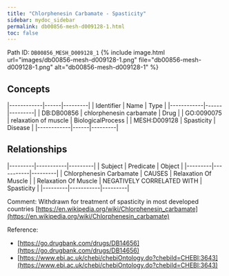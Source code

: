 ```yaml
---
title: "Chlorphenesin Carbamate - Spasticity"
sidebar: mydoc_sidebar
permalink: db00856-mesh-d009128-1.html
toc: false 
---
```



Path ID: `DB00856_MESH_D009128_1`
{% include image.html url="images/db00856-mesh-d009128-1.png" file="db00856-mesh-d009128-1.png" alt="db00856-mesh-d009128-1" %}

## Concepts

|------------|------|---------|
| Identifier | Name | Type    |
|------------|------|---------|
| DB:DB00856 | chlorphenesin carbamate | Drug |
| GO:0090075 | relaxation of muscle | BiologicalProcess |
| MESH:D009128 | Spasticity | Disease |
|------------|------|---------|

## Relationships

|---------|-----------|---------|
| Subject | Predicate | Object  |
|---------|-----------|---------|
| Chlorphenesin Carbamate | CAUSES | Relaxation Of Muscle |
| Relaxation Of Muscle | NEGATIVELY CORRELATED WITH | Spasticity |
|---------|-----------|---------|

Comment: Withdrawn for treatment of spasticity in most developed countries [https://en.wikipedia.org/wiki/Chlorphenesin_carbamate](https://en.wikipedia.org/wiki/Chlorphenesin_carbamate)

Reference: 
  - [https://go.drugbank.com/drugs/DB14656](https://go.drugbank.com/drugs/DB14656)
  - [https://www.ebi.ac.uk/chebi/chebiOntology.do?chebiId=CHEBI:3643](https://www.ebi.ac.uk/chebi/chebiOntology.do?chebiId=CHEBI:3643)
